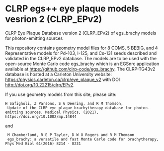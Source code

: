 # CLRP egs++ eye plaque models vesrion 2 (CLRP_EPv2) #

CLRP Eye Plaque Database version 2 (CLRP_EPv2) of egs_brachy models for photon-emitting sources



This repository contains geometry model files for 8 COMS, 5 BEBIG, and 4 Representative models for Pd-103, I-125, and Cs-131 seeds described and validated in the CLRP_EPv2 database. 
The models are to be used with the open-source Monte Carlo code egs_brachy which is an EGSnrc application available at https://github.com/clrp-code/egs_brachy.
The CLRP-TG43v2 database is hosted at a Carleton University website: https://physics.carleton.ca/clrp/eye_plaque_v2 with DOI http://doi.org/10.22215/clrp/EPv2.

If you use geometry models from this site, please cite:


    H Safigholi, Z Parsons, S G Deering, and R M Thomson,
     Update of the CLRP eye plaque brachytherapy database for photon-emitting sources, Medical Physics, (2021), https://doi.org/10.1002/mp.14844
 
 and      

     M Chamberland, R E P Taylor, D W O Rogers and R M Thomson
     egs_brachy: a versatile and fast Monte Carlo code for brachytherapy, Phys Med Biol 61(2016) 8214 - 8231  
